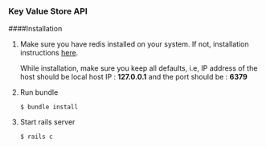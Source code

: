 ### Key Value Store API

####Installation

1. Make sure you have redis installed on your system. If not, installation instructions [here](http://redis.io/topics/quickstart). 

   While installation, make sure you keep all defaults, i.e, IP address of the host should be local host IP : **127.0.0.1** and the port should be : **6379**
   
2. Run bundle


	```
	$ bundle install

	```  
 3. Start rails server
 
 	```
 	$ rails c
 	```
 	
